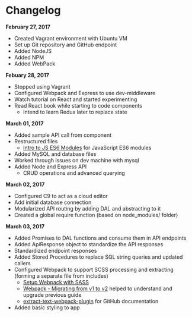 # Changelog

**February 27, 2017**
- Created Vagrant environment with Ubuntu VM
- Set up Git repository and GitHub endpoint
- Added NodeJS
- Added NPM
- Added WebPack

**Febuary 28, 2017**
- Stopped using Vagrant
- Configured Webpack and Express to use dev-middleware
- Watch tutorial on React and started experimenting
- Read React book while starting to code components
	- Intend to learn Redux later to replace state

**March 01, 2017**
- Added sample API call from component
- Restructured files
	- [Intro to JS ES6 Modules](https://strongloop.com/strongblog/an-introduction-to-javascript-es6-modules/) for JavaScript ES6 modules
- Added MySQL and database files
- Worked through issues on dev machine with mysql
- Added Node and Express API
	- CRUD operations and advanced querying

**March 02, 2017**
- Configured C9 to act as a cloud editor
- Add initial database connection
- Modularized API routing by adding DAL and abstracting to it
- Created a global require function (based on node_modules/ folder)

**March 03, 2017**
- Added Promises to DAL functions and consume them in API endpoints
- Added ApiResponse object to standardize the API responses
- Standardized endpoint responses
- Added Stored Procedures to replace SQL string queries and updated callers
- Configured Webpack to support SCSS processing and extracting (forming a separate file from includes)
	- [Setup Webpack with SASS](https://www.jonathan-petitcolas.com/2015/05/15/howto-setup-webpack-on-es6-react-application-with-sass.html)
	- [Webpack - Migrating from v1 to v2](https://webpack.js.org/guides/migrating/) helped to understand and upgrade previous guide
	- [extract-text-webpack-plugin](https://github.com/webpack-contrib/extract-text-webpack-plugin) for GitHub documentation
- Added basic styling to app
